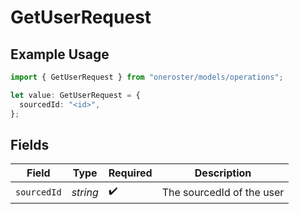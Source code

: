 # GetUserRequest

## Example Usage

```typescript
import { GetUserRequest } from "oneroster/models/operations";

let value: GetUserRequest = {
  sourcedId: "<id>",
};
```

## Fields

| Field                     | Type                      | Required                  | Description               |
| ------------------------- | ------------------------- | ------------------------- | ------------------------- |
| `sourcedId`               | *string*                  | :heavy_check_mark:        | The sourcedId of the user |